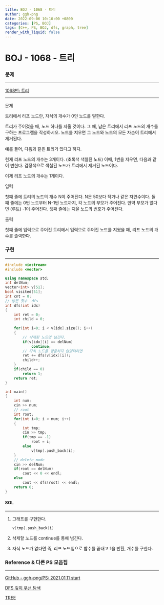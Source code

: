 ```yaml
---
title: BOJ - 1068 - 트리
author: ggh-png
date: 2022-09-06 10:10:00 +0800
categories: [PS, BOJ]
tags: [C++, PS, BOJ, dfs, graph, tree]
render_with_liquid: false
---
```

# BOJ - 1068 - 트리

### 문제

---

[1068번: 트리](https://www.acmicpc.net/problem/1068)

---

문제

트리에서 리프 노드란, 자식의 개수가 0인 노드를 말한다.

트리가 주어졌을 때, 노드 하나를 지울 것이다. 그 때, 남은 트리에서 리프 노드의 개수를 구하는 프로그램을 작성하시오. 노드를 지우면 그 노드와 노드의 모든 자손이 트리에서 제거된다.

예를 들어, 다음과 같은 트리가 있다고 하자.

현재 리프 노드의 개수는 3개이다. (초록색 색칠된 노드) 이때, 1번을 지우면, 다음과 같이 변한다. 검정색으로 색칠된 노드가 트리에서 제거된 노드이다.

이제 리프 노드의 개수는 1개이다.

입력

첫째 줄에 트리의 노드의 개수 N이 주어진다. N은 50보다 작거나 같은 자연수이다. 둘째 줄에는 0번 노드부터 N-1번 노드까지, 각 노드의 부모가 주어진다. 만약 부모가 없다면 (루트) -1이 주어진다. 셋째 줄에는 지울 노드의 번호가 주어진다.

출력

첫째 줄에 입력으로 주어진 트리에서 입력으로 주어진 노드를 지웠을 때, 리프 노드의 개수를 출력한다.

### 구현

---

```cpp
#include <iostream>
#include <vector>

using namespace std;
int delNum;
vector<int> v[51];
bool visited[51];
int cnt = 0;
// 방문 횟수  dfs 
int dfs(int idx)
{
    int ret = 0;
    int child = 0;
    
    for(int i=0; i < v[idx].size(); i++)
    {
        // 삭제된 노드면 넘긴다.  
        if(v[idx][i] == delNum)
            continue;
        // 자식 노드를 방문하지 않았더라면
        ret += dfs(v[idx][i]);
        child++;
    }
    if(child == 0)
        return 1;
    return ret;
}

int main()
{
    int num;
    cin >> num;
    // root
    int root;
    for(int i=0; i < num; i++)
    {
        int tmp;
        cin >> tmp;
        if(tmp == -1)
            root = i;
        else
            v[tmp].push_back(i);
    }
    // delete node
    cin >> delNum;
    if(root == delNum)
        cout << 0 << endl;
    else
        cout << dfs(root) << endl;
    return 0;
}
```

#### SOL

---

1. 그래프를 구현한다. 
    
    ```cpp
    v[tmp].push_back(i)
    ```
    
2. 삭제할 노드를 continue를 통해 넘긴다.
3. 자식 노드가 없다면 즉, 리프 노드임으로 함수를 끝내고 1을 반환, 개수를 구한다. 

### Reference & 다른 PS 모음집

---

[GitHub - ggh-png/PS: 2021.01.11 start](https://github.com/ggh-png/PS)

[DFS 깊이 우선 탐색](https://ggh-png.github.io/posts/dfs/)

[TREE](https://ggh-png.github.io/posts/tree/)